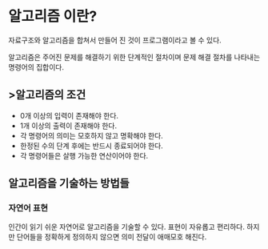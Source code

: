 <h1>알고리즘 이란?</h1>
자료구조와 알고리즘을 합쳐서 만들어 진 것이 프로그램이라고 볼 수 있다.

알고리즘은 주어진 문제를 해결하기 위한 단계적인 절차이며 문제 해결 절차를 나타내는 명령어의 집합이다.

<h2>>알고리즘의 조건</h2>
  <ul>
  <li>0개 이상의 입력이 존재해야 한다.</li>
  <li>1개 이상의 출력이 존재해야 한다.</li>
  <li>각 명령어의 의미는 모호하지 않고 명확해야 한다.</li>
  <li>한정된 수의 단계 후에는 반드시 종료되어야 한다.</li>
  <li>각 명령어들은 살행 가능한 연산이어야 한다.</li>
  </ul>

<h2>알고리즘을 기술하는 방법들</h2>
  <h3>자연어 표현</h3>
      인간이 읽기 쉬운 자연어로 알고리즘을 기술할 수 있다.
      표현이 자유롭고 편리하다.
      하지만 단어들을 정확하게 정의하지 않으면 의미 전달이 애매모호 해진다.

  

